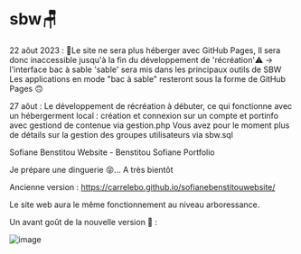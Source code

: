 # sbw🪑
22 aôut 2023 :
🚧Le site ne sera plus héberger avec GitHub Pages, Il sera donc inaccessible jusqu'à la fin du développement de 'récréation'⚠️
-> l'interface bac à sable 'sable' sera mis dans les principaux outils de SBW 
Les applications en mode "bac à sable" resteront sous la forme de GitHub Pages 🙃

27 aôut :
Le développement de récréation à débuter, ce qui fonctionne avec un hébergerment local : création et connexion sur un compte et portinfo avec gestiond de contenue via gestion.php
Vous avez pour le moment plus de détails sur la gestion des groupes utilisateurs via sbw.sql

Sofiane Benstitou Website - Benstitou Sofiane Portfolio

Je prépare une dinguerie 😝... A très bientôt

Ancienne version : https://carrelebo.github.io/sofianebenstitouwebsite/

Le site web aura le même fonctionnement au niveau arboressance.

Un avant goût de la nouvelle version 🤯 : 

![image](https://github.com/benstitousofiane/sbw/assets/129552238/2c1b7d1c-f754-452b-801b-9bc1afd0258f)


